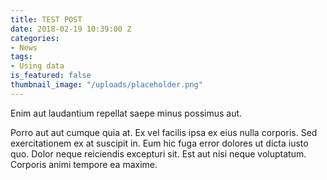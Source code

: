 ```yaml
---
title: TEST POST
date: 2018-02-19 10:39:00 Z
categories:
- News
tags:
- Using data
is_featured: false
thumbnail_image: "/uploads/placeholder.png"
---
```


Enim aut laudantium repellat saepe minus possimus aut.

Porro aut aut cumque quia at. Ex vel facilis ipsa ex eius nulla corporis. Sed exercitationem ex at suscipit in. Eum hic fuga error dolores ut dicta iusto quo. Dolor neque reiciendis excepturi sit. Est aut nisi neque voluptatum. Corporis animi tempore ea maxime.